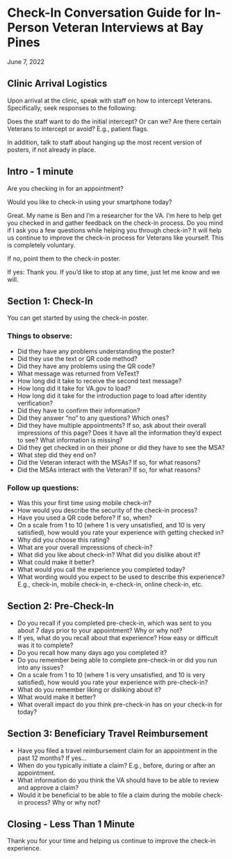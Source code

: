 # Check-In Conversation Guide for In-Person Veteran Interviews at Bay Pines

June 7, 2022


## Clinic Arrival Logistics

Upon arrival at the clinic, speak with staff on how to intercept Veterans. Specifically, seek responses to the following: 

Does the staff want to do the initial intercept? Or can we? 
Are there certain Veterans to intercept or avoid? E.g., patient flags. 

In addition, talk to staff about hanging up the most recent version of posters, if not already in place. 

## Intro - 1 minute 

Are you checking in for an appointment?

Would you like to check-in using your smartphone today? 

Great. My name is Ben and I’m a researcher for the VA. I’m here to help get you checked in and gather feedback on the check-in process. Do you mind if I ask you a few questions while helping you through check-in? It will help us continue to improve the check-in process for Veterans like yourself. This is completely voluntary. 

If no, point them to the check-in poster.

If yes: Thank you. If you’d like to stop at any time, just let me know and we will.    

## Section 1: Check-In

You can get started by using the check-in poster.  

### Things to observe:  

- Did they have any problems understanding the poster? 
- Did they use the text or QR code method? 
- Did they have any problems using the QR code? 
- What message was returned from VeText? 
- How long did it take to receive the second text message? 
- How long did it take for VA.gov to load? 
- How long did it take for the introduction page to load after identity verification?  
- Did they have to confirm their information? 
- Did they answer “no” to any questions? Which ones? 
- Did they have multiple appointments? If so, ask about their overall impressions of this page? Does it have all the information they’d expect to see? What information is missing? 
- Did they get checked in on their phone or did they have to see the MSA? 
- What step did they end on? 
- Did the Veteran interact with the MSAs? If so, for what reasons? 
- Did the MSAs interact with the Veteran? If so, for what reasons? 

### Follow up questions: 

- Was this your first time using mobile check-in? 
- How would you describe the security of the check-in process? 
- Have you used a QR code before? If so, when? 
- On a scale from 1 to 10 (where 1 is very unsatisfied, and 10 is very satisfied), how would you rate your experience with getting checked in? 
- Why did you choose this rating? 
- What are your overall impressions of check-in? 
- What did you like about check-in? What did you dislike about it? 
- What could make it better? 
- What would you call the experience you completed today? 
- What wording would you expect to be used to describe this experience? E.g., check-in, mobile check-in, e-check-in, online check-in, etc. 

## Section 2: Pre-Check-In

- Do you recall if you completed pre-check-in, which was sent to you about 7 days prior to your appointment? Why or why not? 
- If yes, what do you recall about that experience? How easy or difficult was it to complete? 
- Do you recall how many days ago you completed it? 
- Do you remember being able to complete pre-check-in or did you run into any issues?  
- On a scale from 1 to 10 (where 1 is very unsatisfied, and 10 is very satisfied), how would you rate your experience with pre-check-in? 
- What do you remember liking or disliking about it?
- What would make it better? 
- What overall impact do you think pre-check-in has on your check-in for today? 

## Section 3: Beneficiary Travel Reimbursement 

- Have you filed a travel reimbursement claim for an appointment in the past 12 months? If yes… 
- When do you typically initiate a claim? E.g., before, during or after an appointment. 
- What information do you think the VA should have to be able to review and approve a claim? 
- Would it be beneficial to be able to file a claim during the mobile check-in process? Why or why not? 

## Closing - Less Than 1 Minute 

Thank you for your time and helping us continue to improve the check-in experience. 

